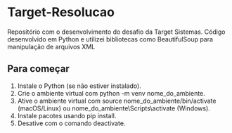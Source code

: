 # Target-Resolucao
Repositório com o desenvolvimento do desafio da Target Sistemas.
Código desenvolvido em Python e utilizei bibliotecas como BeautifulSoup para manipulação de arquivos XML

## Para começar
  1. Instale o Python (se não estiver instalado).
  2. Crie o ambiente virtual com python -m venv nome_do_ambiente.
  3. Ative o ambiente virtual com source nome_do_ambiente/bin/activate (macOS/Linux) ou nome_do_ambiente\Scripts\activate (Windows).
  4. Instale pacotes usando pip install.
  5. Desative com o comando deactivate.
